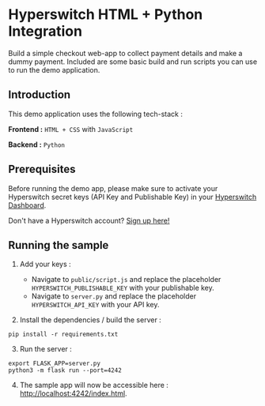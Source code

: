 # Hyperswitch HTML + Python Integration

Build a simple checkout web-app to collect payment details and make a dummy payment. Included are some basic build and run scripts you can use to run the demo application.

## Introduction

This demo application uses the following tech-stack :

**Frontend :** `HTML + CSS` with `JavaScript`

**Backend :** `Python`  

## Prerequisites

Before running the demo app, please make sure to activate your Hyperswitch secret keys (API Key and Publishable Key) in your [Hyperswitch Dashboard](https://app.hyperswitch.io/developers). 

Don't have a Hyperswitch account? [Sign up here!](https://app.hyperswitch.io/register) 

## Running the sample

1. Add your keys :
    - Navigate to `public/script.js` and replace the placeholder `HYPERSWITCH_PUBLISHABLE_KEY` with your publishable key.
    - Navigate to `server.py` and replace the placeholder `HYPERSWITCH_API_KEY` with your API key.
  
2. Install the dependencies / build the server : 

~~~
pip install -r requirements.txt
~~~

3. Run the server :
~~~
export FLASK_APP=server.py
python3 -m flask run --port=4242
~~~

4. The sample app will now be accessible here : [http://localhost:4242/index.html](http://localhost:4242/index.html).
